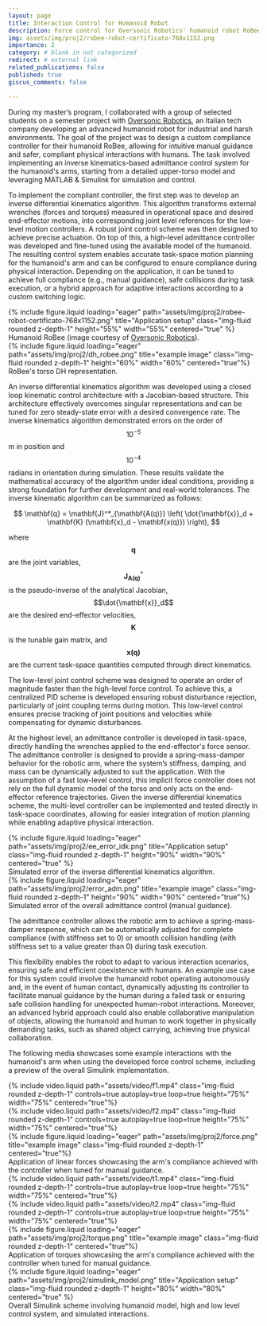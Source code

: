 ```yaml
---
layout: page
title: Interaction Control for Humanoid Robot
description: Force control for Oversonic Robotics' humanoid robot RoBee (image courtesy of Oversonic Robotics)
img: assets/img/proj2/robee-robot-certificato-768x1152.png
importance: 2
category: # blank in not categorized
redirect: # external link
related_publications: false
published: true
giscus_comments: false

---
```


During my master’s program, I collaborated with a group of selected students on a semester project with [Oversonic Robotics](https://oversonicrobotics.com/?lang=en), an Italian tech company developing an advanced humanoid robot for industrial and harsh environments. The goal of the project was to design a custom compliance controller for their humanoid RoBee, allowing for intuitive manual guidance and safer, compliant physical interactions with humans. The task involved implementing an inverse kinematics-based admittance control system for the humanoid's arms, starting from a detailed upper-torso model and leveraging MATLAB & Simulink for simulation and control.

To implement the compliant controller, the first step was to develop an inverse differential kinematics algorithm. This algorithm transforms external wrenches (forces and torques) measured in operational space and desired end-effector motions, into corresponding joint level references for the low-level motion controllers. A robust joint control scheme was then designed to achieve precise actuation. On top of this, a high-level admittance controller was developed and fine-tuned using the available model of the humanoid. The resulting control system enables accurate task-space motion planning for the humanoid's arm and can be configured to ensure compliance during physical interaction. Depending on the application, it can be tuned to achieve full compliance (e.g., manual guidance), safe collisions during task execution, or a hybrid approach for adaptive interactions according to a custom switching logic.

<div class="row align-items-center">
    <div class="col-sm mt-3 mt-md-0">
        {% include figure.liquid loading="eager" path="assets/img/proj2/robee-robot-certificato-768x1152.png" title="Application setup" class="img-fluid rounded z-depth-1" height="55%" width="55%" centered="true" %}
        <div class="caption">
            Humanoid RoBee (image courtesy of <a href='https://oversonicrobotics.com/?lang=en'>Oversonic Robotics</a>).
        </div>
    </div>
    <div class="col-sm mt-3 mt-md-0">
        {% include figure.liquid loading="eager" path="assets/img/proj2/dh_robee.png" title="example image" class="img-fluid rounded z-depth-1" height="60%" width="60%" centered="true"%}
        <div class="caption">
            RoBee's torso DH representation.
        </div>
    </div>
</div>

An inverse differential kinematics algorithm was developed using a closed loop kinematic control architecture with a Jacobian-based structure. This architecture effectively overcomes singular representations and can be tuned for zero steady-state error with a desired convergence rate. The inverse kinematics algorithm demonstrated errors on the order of $$10^{-5}$$ m in position and $$10^{-4}$$ radians in orientation during simulation. These results validate the mathematical accuracy of the algorithm under ideal conditions, providing a strong foundation for further development and real-world tolerances. The inverse kinematic algorithm can be summarized as follows:

$$
\mathbf{q} = \mathbf{J}^*_{\mathbf{A(q)}} \left( \dot{\mathbf{x}}_d + \mathbf{K} (\mathbf{x}_d - \mathbf{x(q)}) \right),
$$

where $$\mathbf{q}$$ are the joint variables, $$\mathbf{J}^*_{\mathbf{A(q)}}$$ is the pseudo-inverse of the analytical Jacobian, $$\dot{\mathbf{x}}_d$$ are the desired end-effector velocities, $$\mathbf{K}$$ is the tunable gain matrix, and $$\mathbf{x(q)}$$ are the current task-space quantities computed through direct kinematics.

The low-level joint control scheme was designed to operate an order of magnitude faster than the high-level force control. To achieve this, a centralized PID scheme is developed ensuring robust disturbance rejection, particularly of joint coupling terms during motion. This low-level control ensures precise tracking of joint positions and velocities while compensating for dynamic disturbances.

At the highest level, an admittance controller is developed in task-space, directly handling the wrenches applied to the end-effector's force sensor. The admittance controller is designed to provide a spring-mass-damper behavior for the robotic arm, where the system’s stiffness, damping, and mass can be dynamically adjusted to suit the application. With the assumption of a fast low-level control, this implicit force controller does not rely on the full dynamic model of the torso and only acts on the end-effector reference trajectories. Given the inverse differential kinematics scheme, the multi-level controller can be implemented and tested directly in task-space coordinates, allowing for easier integration of motion planning while enabling adaptive physical interaction.

<div class="row align-items-center">
    <div class="col-sm mt-3 mt-md-0">
        {% include figure.liquid loading="eager" path="assets/img/proj2/ee_error_idk.png" title="Application setup" class="img-fluid rounded z-depth-1" height="90%" width="90%" centered="true" %}
        <div class="caption">
            Simulated error of the inverse differential kinematics algorithm.
        </div>
    </div>
    <div class="col-sm mt-3 mt-md-0">
        {% include figure.liquid loading="eager" path="assets/img/proj2/error_adm.png" title="example image" class="img-fluid rounded z-depth-1" height="90%" width="90%" centered="true"%}
        <div class="caption">
            Simulated error of the overall admittance control (manual guidance).
        </div>
    </div>
</div>

The admittance controller allows the robotic arm to achieve a spring-mass-damper response, which can be automatically adjusted for complete compliance (with stiffness set to 0) or smooth collision handling (with stiffness set to a value greater than 0) during task execution.

This flexibility enables the robot to adapt to various interaction scenarios, ensuring safe and efficient coexistence with humans. An example use case for this system could involve the humanoid robot operating autonomously and, in the event of human contact, dynamically adjusting its controller to facilitate manual guidance by the human during a failed task or ensuring safe collision handling for unexpected human-robot interactions. Moreover, an advanced hybrid approach could also enable collaborative manipulation of objects, allowing the humanoid and human to work together in physically demanding tasks, such as shared object carrying, achieving true physical collaboration.

The following media showcases some example interactions with the humanoid's arm when using the developed force control scheme, including a preview of the overall Simulink implementation.

<div class="row align-items-center">
    <div class="col-sm mt-3 mt-md-0">
        {% include video.liquid path="assets/video/f1.mp4" class="img-fluid rounded z-depth-1" controls=true autoplay=true loop=true height="75%" width="75%" centered="true"%}
    </div>
    <div class="col-sm mt-3 mt-md-0">
        {% include video.liquid path="assets/video/f2.mp4" class="img-fluid rounded z-depth-1" controls=true autoplay=true loop=true height="75%" width="75%" centered="true"%}
    </div>
    <div class="col-sm mt-3 mt-md-0">
        {% include figure.liquid loading="eager" path="assets/img/proj2/force.png" title="example image" class="img-fluid rounded z-depth-1" centered="true"%}
    </div>
</div>
<div class="caption">
    Application of linear forces showcasing the arm's compliance achieved with the controller when tuned for manual guidance.
</div>

<div class="row align-items-center">
    <div class="col-sm mt-3 mt-md-0">
        {% include video.liquid path="assets/video/t1.mp4" class="img-fluid rounded z-depth-1" controls=true autoplay=true loop=true height="75%" width="75%" centered="true"%}
    </div>
    <div class="col-sm mt-3 mt-md-0">
        {% include video.liquid path="assets/video/t2.mp4" class="img-fluid rounded z-depth-1" controls=true autoplay=true loop=true height="75%" width="75%" centered="true"%}
    </div>
    <div class="col-sm mt-3 mt-md-0">
        {% include figure.liquid loading="eager" path="assets/img/proj2/torque.png" title="example image" class="img-fluid rounded z-depth-1" centered="true"%}
    </div>
</div>
<div class="caption">
    Application of torques showcasing the arm's compliance achieved with the controller when tuned for manual guidance.
</div>

<div class="row align-items-center">
    <div class="col-sm mt-3 mt-md-0">
        {% include figure.liquid loading="eager" path="assets/img/proj2/simulink_model.png" title="Application setup" class="img-fluid rounded z-depth-1" height="80%" width="80%" centered="true" %}
        <div class="caption">
            Overall Simulink scheme involving humanoid model, high and low level control system, and simulated interactions.
        </div>
    </div>
</div>
